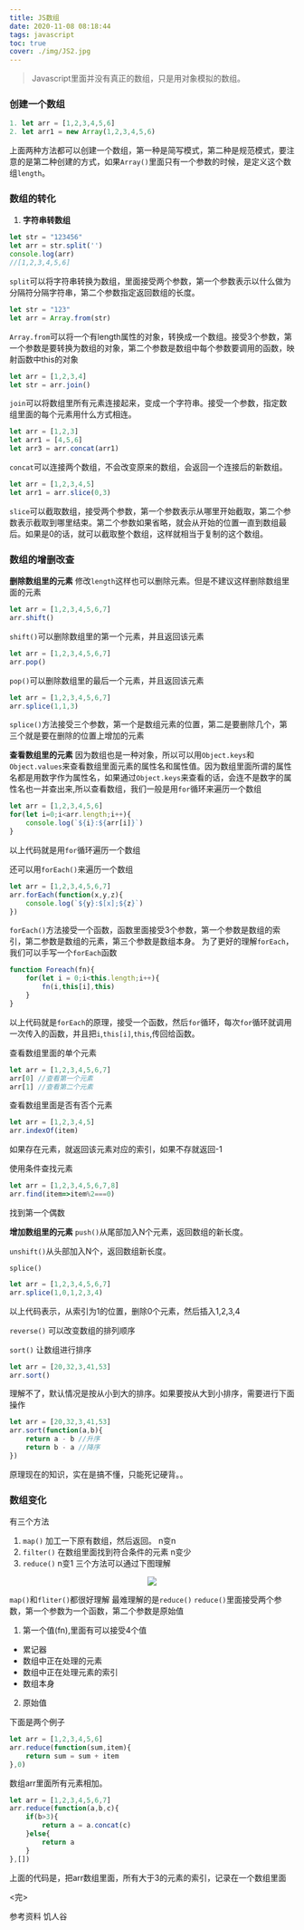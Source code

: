 ```yaml
---
title: JS数组
date: 2020-11-08 08:18:44
tags: javascript
toc: true
cover: ./img/JS2.jpg
---
```

> Javascript里面并没有真正的数组，只是用对象模拟的数组。

### __创建一个数组__
```javascript
1. let arr = [1,2,3,4,5,6]
2. let arr1 = new Array(1,2,3,4,5,6)
```
<!--more-->
上面两种方法都可以创建一个数组，第一种是简写模式，第二种是规范模式，要注意的是第二种创建的方式，如果`Array()`里面只有一个参数的时候，是定义这个数组`length`。

### __数组的转化__
1. __字符串转数组__

```javascript
let str = "123456"
let arr = str.split('')
console.log(arr)
//[1,2,3,4,5,6]
```
`split`可以将字符串转换为数组，里面接受两个参数，第一个参数表示以什么做为分隔符分隔字符串，第二个参数指定返回数组的长度。

```javascript
let str = "123"
let arr = Array.from(str)
```
`Array.from`可以将一个有length属性的对象，转换成一个数组。接受3个参数，第一个参数是要转换为数组的对象，第二个参数是数组中每个参数要调用的函数，映射函数中this的对象

```javascript
let arr = [1,2,3,4]
let str = arr.join()
```
`join`可以将数组里所有元素连接起来，变成一个字符串。接受一个参数，指定数组里面的每个元素用什么方式相连。

```javascript
let arr = [1,2,3]
let arr1 = [4,5,6]
let arr3 = arr.concat(arr1)
```
`concat`可以连接两个数组，不会改变原来的数组，会返回一个连接后的新数组。

```javascript
let arr = [1,2,3,4,5]
let arr1 = arr.slice(0,3)
```
`slice`可以截取数组，接受两个参数，第一个参数表示从哪里开始截取，第二个参数表示截取到哪里结束。第二个参数如果省略，就会从开始的位置一直到数组最后。如果是0的话，就可以截取整个数组，这样就相当于复制的这个数组。

### __数组的增删改查__
__删除数组里的元素__
修改`length`这样也可以删除元素。但是不建议这样删除数组里面的元素
```javascript
let arr = [1,2,3,4,5,6,7]
arr.shift()
```
`shift()`可以删除数组里的第一个元素，并且返回该元素
```javascript
let arr = [1,2,3,4,5,6,7]
arr.pop()
```
`pop()`可以删除数组里的最后一个元素，并且返回该元素
```javascript
let arr = [1,2,3,4,5,6,7]
arr.splice(1,1,3)
```
`splice()`方法接受三个参数，第一个是数组元素的位置，第二是要删除几个，第三个就是要在删除的位置上增加的元素

__查看数组里的元素__
因为数组也是一种对象，所以可以用`Object.keys`和`Object.values`来查看数组里面元素的属性名和属性值。因为数组里面所谓的属性名都是用数字作为属性名，如果通过`Object.keys`来查看的话，会连不是数字的属性名也一并查出来,所以查看数组，我们一般是用`for`循环来遍历一个数组
```javascript
let arr = [1,2,3,4,5,6]
for(let i=0;i<arr.length;i++){
	console.log(`${i}:${arr[i]}`)
}
```
以上代码就是用`for`循环遍历一个数组

还可以用`forEach()`来遍历一个数组
```javascript
let arr = [1,2,3,4,5,6,7]
arr.forEach(function(x,y,z){
	console.log(`${y}:$[x];${z}`)
})
```
`forEach()`方法接受一个函数，函数里面接受3个参数，第一个参数是数组的索引，第二参数是数组的元素，第三个参数是数组本身。
为了更好的理解`forEach`，我们可以手写一个`forEach`函数
```javascript
function Foreach(fn){
	for(let i = 0;i<this.length;i++){
		fn(i,this[i],this)
	}
}
```
以上代码就是`forEach`的原理，接受一个函数，然后`for`循环，每次`for`循环就调用一次传入的函数，并且把`i`,`this[i]`,`this`,传回给函数。

查看数组里面的单个元素
```javascript
let arr = [1,2,3,4,5,6,7]
arr[0] //查看第一个元素
arr[1] //查看第二个元素
```

查看数组里面是否有否个元素
```javascript
let arr = [1,2,3,4,5]
arr.indexOf(item)
```
如果存在元素，就返回该元素对应的索引，如果不存就返回-1

使用条件查找元素
```javascript
let arr = [1,2,3,4,5,6,7,8]
arr.find(item=>item%2===0)
```
找到第一个偶数

__增加数组里的元素__
`push()`从尾部加入N个元素，返回数组的新长度。

`unshift()`从头部加入N个，返回数组新长度。

`splice()` 
```javascript
let arr = [1,2,3,4,5,6,7]
arr.splice(1,0,1,2,3,4)
```
以上代码表示，从索引为1的位置，删除0个元素，然后插入1,2,3,4

`reverse()` 可以改变数组的排列顺序

`sort()` 让数组进行排序
```javascript
let arr = [20,32,3,41,53]
arr.sort()
```
理解不了，默认情况是按从小到大的排序。如果要按从大到小排序，需要进行下面操作
```javascript
let arr = [20,32,3,41,53]
arr.sort(function(a,b){
	return a - b //升序
	return b - a //降序
})
```
原理现在的知识，实在是搞不懂，只能死记硬背。。

### __数组变化__
有三个方法
1. `map()` 加工一下原有数组，然后返回。 n变n
2. `filter()` 在数组里面找到符合条件的元素 n变少
3. `reduce()` n变1 
三个方法可以通过下图理解
<div align="center"><img src="./img/img1.png"></div>

`map()`和`fliter()`都很好理解
最难理解的是`reduce()`
`reduce()`里面接受两个参数，第一个参数为一个函数，第二个参数是原始值
1. 第一个值(fn),里面有可以接受4个值
* 累记器
* 数组中正在处理的元素
* 数组中正在处理元素的索引
* 数组本身
2. 原始值

下面是两个例子
```javascript
let arr = [1,2,3,4,5,6]
arr.reduce(function(sum,item){
	return sum = sum + item
},0)
```
数组arr里面所有元素相加。

```javascript
let arr = [1,2,3,4,5,6,7]
arr.reduce(function(a,b,c){
	if(b>3){
		return a = a.concat(c)
	}else{
		return a
	}
},[])
```
上面的代码是，把arr数组里面，所有大于3的元素的索引，记录在一个数组里面

<完>

参考资料
饥人谷
